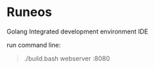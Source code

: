 Runeos
======

Golang Integrated development environment IDE

run command line: <br />
>./build.bash webserver :8080